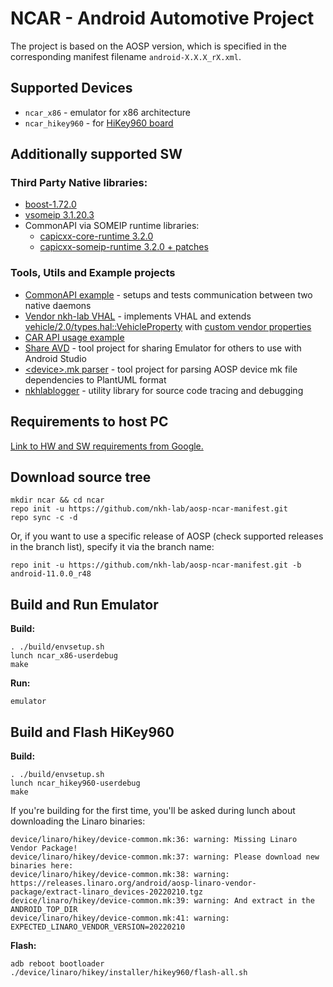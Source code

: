 
# NCAR - Android Automotive Project

The project is based on the AOSP version, which is specified in the corresponding manifest filename `android-X.X.X_rX.xml`.

## Supported Devices
* `ncar_x86` - emulator for x86 architecture
* `ncar_hikey960` - for [HiKey960 board](https://www.96boards.org/product/hikey960)

## Additionally supported SW
### Third Party Native libraries:
* [boost-1.72.0](https://github.com/boostorg/)
* [vsomeip 3.1.20.3](https://github.com/COVESA/vsomeip)
* CommonAPI via SOMEIP runtime libraries:
    * [capicxx-core-runtime 3.2.0](https://github.com/COVESA/capicxx-core-runtime)
    * [capicxx-someip-runtime 3.2.0 + patches](https://github.com/COVESA/capicxx-someip-runtime)

### Tools, Utils and Example projects
* [CommonAPI example](https://github.com/nkh-lab/genivi-capi-someip-examples) - setups and tests communication between two native daemons
* [Vendor nkh-lab VHAL](https://github.com/nkh-lab/aosp-ncar-vehicle-hal) - implements VHAL and extends [vehicle/2.0/types.hal::VehicleProperty](https://cs.android.com/android/platform/superproject/+/master:hardware/interfaces/automotive/vehicle/2.0/types.hal;drc=0e6c4ce8731b3cead9966506b08eb69277926f08;l=153) with [custom vendor properties](https://github.com/nkh-lab/aosp-ncar-vehicle-hal/blob/master/1.0/types.hal)
* [CAR API usage example](https://github.com/nkh-lab/car-api-hello-world)
* [Share AVD](https://github.com/nkh-lab/aosp-share-avd) - tool project for sharing Emulator for others to use with Android Studio
* [\<device\>.mk parser](https://github.com/nkh-lab/aosp-devicemk-parser) - tool project for parsing AOSP device mk file dependencies to PlantUML format
* [nkhlablogger](https://github.com/nkh-lab/logger) - utility library for source code tracing and debugging

## Requirements to host PC
[Link to HW and SW requirements from Google.](https://source.android.com/setup/build/requirements)

## Download source tree
```
mkdir ncar && cd ncar
repo init -u https://github.com/nkh-lab/aosp-ncar-manifest.git
repo sync -c -d
```
Or, if you want to use a specific release of AOSP (check supported releases in the branch list), specify it via the branch name:
```
repo init -u https://github.com/nkh-lab/aosp-ncar-manifest.git -b android-11.0.0_r48
```

## Build and Run Emulator
**Build:**
```
. ./build/envsetup.sh
lunch ncar_x86-userdebug
make
```
**Run:**
```
emulator
```

## Build and Flash HiKey960
**Build:**
```
. ./build/envsetup.sh
lunch ncar_hikey960-userdebug
make
```
If you're building for the first time, you'll be asked during lunch about downloading the Linaro binaries:
```
device/linaro/hikey/device-common.mk:36: warning: Missing Linaro Vendor Package!
device/linaro/hikey/device-common.mk:37: warning: Please download new binaries here:
device/linaro/hikey/device-common.mk:38: warning: https://releases.linaro.org/android/aosp-linaro-vendor-package/extract-linaro_devices-20220210.tgz
device/linaro/hikey/device-common.mk:39: warning: And extract in the ANDROID_TOP_DIR
device/linaro/hikey/device-common.mk:41: warning: EXPECTED_LINARO_VENDOR_VERSION=20220210
```
**Flash:**
```
adb reboot bootloader
./device/linaro/hikey/installer/hikey960/flash-all.sh
```